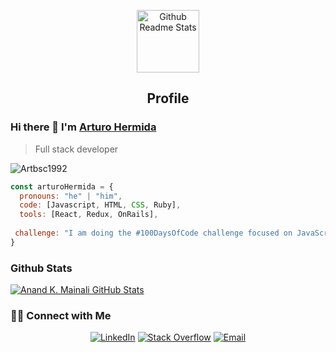 <p align="center">
 <img width="100px" src="https://res.cloudinary.com/anuraghazra/image/upload/v1594908242/logo_ccswme.svg" align="center" alt="Github Readme Stats" />
 <h2 align="center">Profile</h2>
</p>

### Hi there 👋 I'm [Arturo Hermida](https://linkedin.com/in/arturo-hermida29)
> Full stack developer


<img src="https://komarev.com/ghpvc/?username=Artbsc1992" alt="Artbsc1992" />

```javascript
const arturoHermida = {
  pronouns: "he" | "him",
  code: [Javascript, HTML, CSS, Ruby],
  tools: [React, Redux, OnRails],
 
 challenge: "I am doing the #100DaysOfCode challenge focused on JavaScript"
}
```

### Github Stats

[![Anand K. Mainali GitHub Stats](https://github-readme-stats.vercel.app/api?username=Artbsc1992&show_icons=true&count_private=true)](https://github.com/Artbsc1992)

<h3> 🤝🏻 Connect with Me </h3>

<p align="center">
<a href="https://www.linkedin.com/in/arturo-hermida29" target="_blank"><img alt="LinkedIn" src="https://img.shields.io/badge/LinkedIn-@arturohermida-blue?style=flat&logo=linkedin"></a>
<a href="https://stackoverflow.com/users/8519896/anand-mainali?tab=profile" target="_blank"><img alt="Stack Overflow" src="https://img.shields.io/badge/Stackoverflow-Anand%20Mainali-blue?style=flat&logo=Twitter"></a>
<a href="mailto:ahpareja@gmail.com"><img alt="Email" src="https://img.shields.io/badge/Email-ahpareja@gmail.com-blue?style=flat&logo=gmail"></a>
</p>

